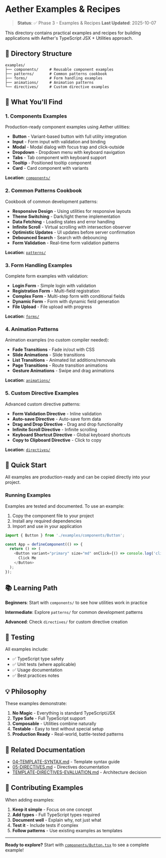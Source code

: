 # Aether Examples & Recipes

> **Status**: ✅ Phase 3 - Examples & Recipes
> **Last Updated**: 2025-10-07

This directory contains practical examples and recipes for building applications with Aether's TypeScript JSX + Utilities approach.

## 📁 Directory Structure

```
examples/
├── components/     # Reusable component examples
├── patterns/       # Common patterns cookbook
├── forms/          # Form handling examples
├── animations/     # Animation patterns
└── directives/     # Custom directive examples
```

## 🎯 What You'll Find

### 1. Components Examples

Production-ready component examples using Aether utilities:

- **Button** - Variant-based button with full utility integration
- **Input** - Form input with validation and binding
- **Modal** - Modal dialog with focus trap and click-outside
- **Dropdown** - Dropdown menu with keyboard navigation
- **Tabs** - Tab component with keyboard support
- **Tooltip** - Positioned tooltip component
- **Card** - Card component with variants

**Location**: [`components/`](./components/)

### 2. Common Patterns Cookbook

Cookbook of common development patterns:

- **Responsive Design** - Using utilities for responsive layouts
- **Theme Switching** - Dark/light theme implementation
- **Data Fetching** - Loading states and error handling
- **Infinite Scroll** - Virtual scrolling with intersection observer
- **Optimistic Updates** - UI updates before server confirmation
- **Debounced Search** - Search with debouncing
- **Form Validation** - Real-time form validation patterns

**Location**: [`patterns/`](./patterns/)

### 3. Form Handling Examples

Complete form examples with validation:

- **Login Form** - Simple login with validation
- **Registration Form** - Multi-field registration
- **Complex Form** - Multi-step form with conditional fields
- **Dynamic Form** - Form with dynamic field generation
- **File Upload** - File upload with progress

**Location**: [`forms/`](./forms/)

### 4. Animation Patterns

Animation examples (no custom compiler needed):

- **Fade Transitions** - Fade in/out with CSS
- **Slide Animations** - Slide transitions
- **List Transitions** - Animated list additions/removals
- **Page Transitions** - Route transition animations
- **Gesture Animations** - Swipe and drag animations

**Location**: [`animations/`](./animations/)

### 5. Custom Directive Examples

Advanced custom directive patterns:

- **Form Validation Directive** - Inline validation
- **Auto-save Directive** - Auto-save form data
- **Drag and Drop Directive** - Drag and drop functionality
- **Infinite Scroll Directive** - Infinite scrolling
- **Keyboard Shortcut Directive** - Global keyboard shortcuts
- **Copy to Clipboard Directive** - Click to copy

**Location**: [`directives/`](./directives/)

## 🚀 Quick Start

All examples are production-ready and can be copied directly into your project.

### Running Examples

Examples are tested and documented. To use an example:

1. Copy the component file to your project
2. Install any required dependencies
3. Import and use in your application

```typescript
import { Button } from './examples/components/Button';

const App = defineComponent(() => {
  return () => (
    <Button variant="primary" size="md" onClick={() => console.log('clicked')}>
      Click Me
    </Button>
  );
});
```

## 📚 Learning Path

**Beginners**: Start with `components/` to see how utilities work in practice

**Intermediate**: Explore `patterns/` for common development patterns

**Advanced**: Check `directives/` for custom directive creation

## 🧪 Testing

All examples include:
- ✅ TypeScript type safety
- ✅ Unit tests (where applicable)
- ✅ Usage documentation
- ✅ Best practices notes

## 💡 Philosophy

These examples demonstrate:

1. **No Magic** - Everything is standard TypeScript/JSX
2. **Type Safe** - Full TypeScript support
3. **Composable** - Utilities combine naturally
4. **Testable** - Easy to test without special setup
5. **Production Ready** - Real-world, battle-tested patterns

## 🔗 Related Documentation

- [04-TEMPLATE-SYNTAX.md](../04-TEMPLATE-SYNTAX.md) - Template syntax guide
- [05-DIRECTIVES.md](../05-DIRECTIVES.md) - Directives documentation
- [TEMPLATE-DIRECTIVES-EVALUATION.md](../TEMPLATE-DIRECTIVES-EVALUATION.md) - Architecture decision

## 🤝 Contributing Examples

When adding examples:

1. **Keep it simple** - Focus on one concept
2. **Add types** - Full TypeScript types required
3. **Document well** - Explain why, not just what
4. **Test it** - Include tests if complex
5. **Follow patterns** - Use existing examples as templates

---

**Ready to explore?** Start with [`components/Button.tsx`](./components/Button.tsx) to see a complete example!
